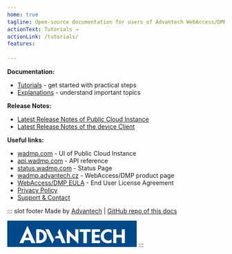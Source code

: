 ```yaml
---
home: true
tagline: Open-source documentation for users of Advantech WebAccess/DMP software
actionText: Tutorials →
actionLink: /tutorials/
features:

---
```


**Documentation:**
  * [Tutorials](/tutorials/) - get started with practical steps
  * [Explanations](/explanations/) - understand important topics
  
**Release Notes:**
  * [Latest Release Notes of Public Cloud Instance](/release-notes/)
  * [Latest Release Notes of the device Client](/client/)

**Useful links:**
* [wadmp.com](https://wadmp.com) - UI of Public Cloud Instance
* [api.wadmp.com](https://api.wadmp.com) - API reference
* [status.wadmp.com](https://status.wadmp.com) - Status Page
* [wadmp.advantech.cz](https://wadmp.advantech.cz) - WebAccess/DMP product page
* [WebAccess/DMP EULA](/eula.html) - End User License Agreement
* [Privacy Policy](/privacy-policy.html)
* [Support & Contact](/contact/)  

::: slot footer
Made by [Advantech](https://icr.advantech.cz) | [GitHub repo of this docs](https://github.com/wadmp/wadmp.github.io)

<img src="./advantech.png" width="300">
:::


